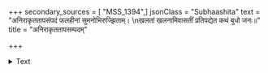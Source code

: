 +++
secondary_sources = [ "MSS_1394",]
jsonClass = "Subhaashita"
text = "अनिराकृततापसंपदं फलहीनां सुमनोभिरुज्झिताम्।  \nखलतां खलनामिवासतीं प्रतिपद्येत कथं बुधो जनः॥"
title = "अनिराकृततापसम्पदम्"

+++

<details><summary>Text</summary>

अनिराकृततापसंपदं फलहीनां सुमनोभिरुज्झिताम्।  
खलतां खलनामिवासतीं प्रतिपद्येत कथं बुधो जनः॥
</details>
